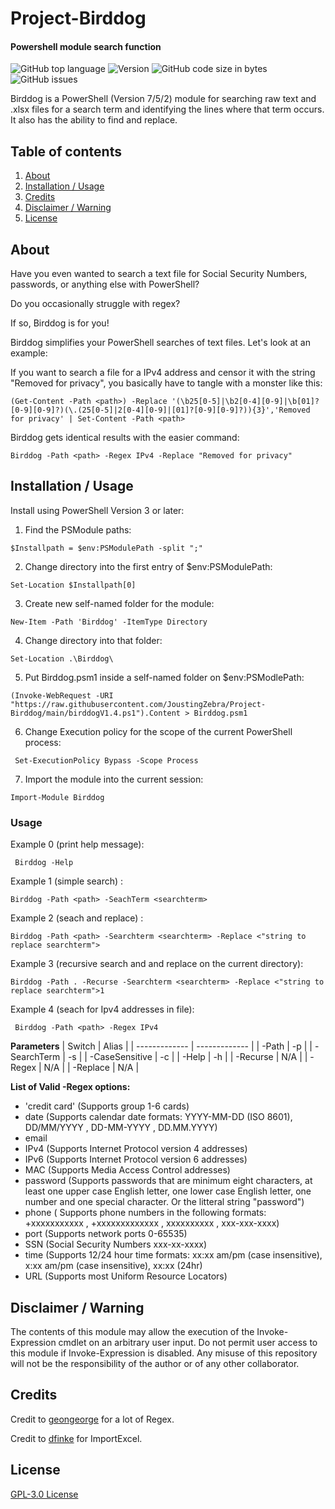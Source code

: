 # Project-Birddog
#### Powershell module search function
![GitHub top language](https://img.shields.io/github/languages/top/Operational-Sciences-Group/Project-birddog?label=PowerShell&logo=powershell&style=plastic)
![Version](https://img.shields.io/badge/Version-1.4-sucess?style=plastic)
![GitHub code size in bytes](https://img.shields.io/github/languages/code-size/Operational-Sciences-Group/Project-Birddog?style=plastic)
![GitHub issues](https://img.shields.io/github/issues/Operational-Sciences-Group/Project-Birddog?style=plastic)

Birddog is a PowerShell (Version 7/5/2) module for searching raw text and .xlsx files for a search term and identifying the lines where that term occurs. It also has the ability to find and replace. 

## Table of contents

1. [About](https://github.com/JoustingZebra/Project-Birddog/blob/main/README.md#about)
2. [Installation / Usage]()
3. [Credits]()
4. [Disclaimer / Warning]()
5. [License]()

## About

Have you even wanted to search a text file for Social Security Numbers, passwords, or anything else with PowerShell?

Do you occasionally struggle with regex?

If so, Birddog is for you!


Birddog simplifies your PowerShell searches of text files. Let's look at an example:

If you want to search a file for a IPv4 address and censor it with the string "Removed for privacy", you basically have to tangle with a monster like this:

```(Get-Content -Path <path>) -Replace '(\b25[0-5]|\b2[0-4][0-9]|\b[01]?[0-9][0-9]?)(\.(25[0-5]|2[0-4][0-9]|[01]?[0-9][0-9]?)){3}','Removed for privacy' | Set-Content -Path <path> ```

Birddog gets identical results with the easier command:

```Birddog -Path <path> -Regex IPv4 -Replace "Removed for privacy"```

## Installation / Usage

Install using PowerShell Version 3 or later:

 1. Find the PSModule paths:

```$Installpath = $env:PSModulePath -split ";"```

2. Change directory into the first entry of $env:PSModulePath:

```Set-Location $Installpath[0]```

 3. Create new self-named folder for the module:

``` New-Item -Path 'Birddog' -ItemType Directory ```

4. Change directory into that folder:

``` Set-Location .\Birddog\ ```

 5. Put Birddog.psm1 inside a self-named folder on $env:PSModlePath:

``` (Invoke-WebRequest -URI "https://raw.githubusercontent.com/JoustingZebra/Project-Birddog/main/birddogV1.4.ps1").Content > Birddog.psm1 ```

6. Change Execution policy for the scope of the current PowerShell process:

``` Set-ExecutionPolicy Bypass -Scope Process```

 7. Import the module into the current session:

``` Import-Module Birddog ```

### Usage

Example 0 (print help message):

``` Birddog -Help```

Example 1 (simple search) :

```Birddog -Path <path> -SeachTerm <searchterm>```

Example 2 (seach and replace) :

```Birddog -Path <path> -Searchterm <searchterm> -Replace <"string to replace searchterm">```

Example 3 (recursive search and and replace on the current directory):

```Birddog -Path . -Recurse -Searchterm <searchterm> -Replace <"string to replace searchterm">1```

Example 4 (seach for Ipv4 addresses in file):

``` Birddog -Path <path> -Regex IPv4```


**Parameters**
| Switch  | Alias |
| ------------- | ------------- |
| -Path  | -p  |
| -SearchTerm  | -s |
| -CaseSensitive  | -c |
| -Help  | -h |
| -Recurse  | N/A |
| -Regex | N/A |
| -Replace | N/A |


**List of Valid -Regex options:**

- 'credit card' (Supports group 1-6 cards)
- date  (Supports calendar date formats: YYYY-MM-DD (ISO 8601), DD/MM/YYYY , DD-MM-YYYY , DD.MM.YYYY)
- email 
- IPv4  (Supports Internet Protocol version 4 addresses)
- IPv6  (Supports Internet Protocol version 6 addresses)
- MAC (Supports Media Access Control addresses)
- password  (Supports passwords that are minimum eight characters, at least one upper case English letter, one lower case English letter, one number and one special character. Or the litteral string "password")
- phone ( Supports phone numbers in the following formats: +xxxxxxxxxxx , +xxxxxxxxxxxxx , xxxxxxxxxx , xxx-xxx-xxxx)
- port  (Supports network ports 0-65535)
- SSN (Social Security Numbers xxx-xx-xxxx)
- time  (Supports 12/24 hour time formats: xx:xx am/pm (case insensitive), x:xx am/pm (case insensitive), xx:xx (24hr)
- URL (Supports most Uniform Resource Locators)

## Disclaimer / Warning
The contents of this module may allow the execution of the Invoke-Expression cmdlet on an arbitrary user input. Do not permit user access to this module if Invoke-Expression is disabled. Any misuse of this repository will not be the responsibility of the author or of any other collaborator.

## Credits

Credit to [geongeorge](https://github.com/geongeorge/i-hate-regex) for a lot of Regex.

Credit to [dfinke](https://github.com/dfinke) for ImportExcel.

## License

[GPL-3.0 License](https://github.com/JoustingZebra/Project-Birddog/blob/main/LICENSE)
